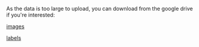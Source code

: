 As the data is too large to upload, you can download from the google drive if you're interested:

[images](https://drive.google.com/open?id=1ytoWEEfQncpfJVEKNGIcdC95_K2RDmzR)

[labels](https://drive.google.com/open?id=18-mmapvaNDasFjS06EGekkufDhrixPIW)
